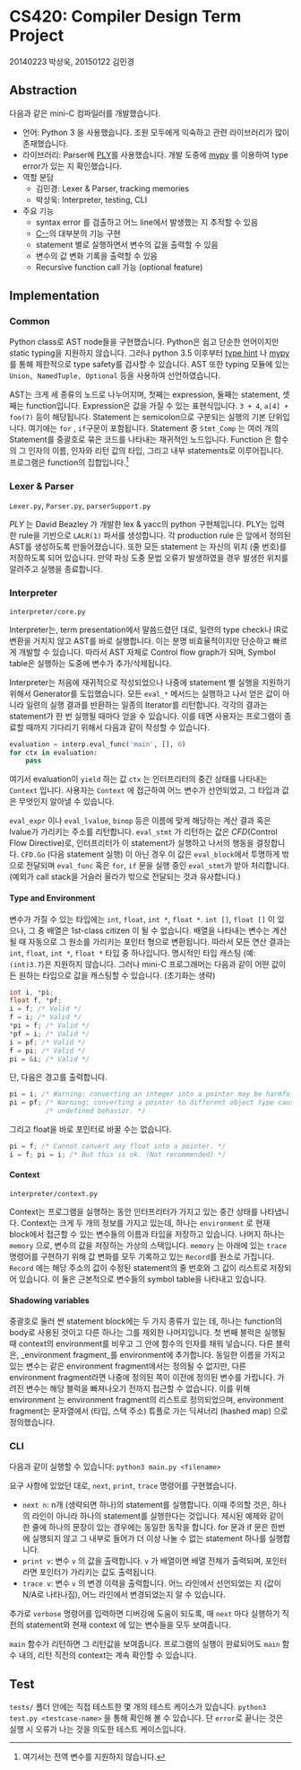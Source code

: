 # CS420: Compiler Design Term Project

20140223 박상욱, 20150122 김민경

## Abstraction

다음과 같은 mini-C 컴파일러를 개발했습니다.

- 언어: Python 3 을 사용했습니다. 조원 모두에게 익숙하고 관련 라이브러리가 많이 존재했습니다.
- 라이브러리: Parser에 [PLY](https://www.dabeaz.com/ply/)를 사용했습니다. 개발 도중에 [mypy][mypy] 를 이용하여 type error가 있는 지 확인했습니다.
- 역할 분담
  - 김민경: Lexer & Parser, tracking memories
  - 박상욱: Interpreter, testing, CLI
- 주요 기능
  - syntax error 를 검출하고 어느 line에서 발생했는 지 추적할 수 있음
  - [C--](https://www2.cs.arizona.edu/~debray/Teaching/CSc453/DOCS/cminusminusspec.html)의 대부분의 기능 구현
  - statement 별로 실행하면서 변수의 값을 출력할 수 있음
  - 변수의 값 변화 기록을 출력할 수 있음
  - Recursive function call 가능 (optional feature)

## Implementation

### Common

Python class로 AST node들을 구현했습니다. Python은 쉽고 단순한 언어이지만 static typing을 지원하지 않습니다. 그러나 python 3.5 이후부터 [type hint](https://www.python.org/dev/peps/pep-0484/) 나 [mypy][mypy] 를 통해 제한적으로 type safety를 검사할 수 있습니다. AST 또한 typing 모듈에 있는 `Union, NamedTuple, Optional` 등을 사용하여 선언하였습니다.

AST는 크게 세 종류의 노드로 나누어지며, 첫째는 expression, 둘째는 statement, 셋째는 function입니다. Expression은 값을 가질 수 있는 표현식입니다. `3 + 4`, `a[4] + foo(7)` 등이 해당됩니다. Statement 는 semicolon으로 구분되는 실행의 기본 단위입니다. 여기에는 `for` , `if`구문이 포함됩니다. Statement 중 `Stmt_Comp` 는 여러 개의 Statement를 중괄호로 묶은 코드를 나타내는 재귀적인 노드입니다. Function 은 함수의 그 인자의 이름, 인자와 리턴 값의 타입, 그리고 내부 statements로 이루어집니다. 프로그램은 function의 집합입니다.[^1]

### Lexer & Parser

`Lexer.py`, `Parser.py`, `parserSupport.py`

_PLY_ 는 David Beazley 가 개발한 lex & yacc의 python 구현체입니다. PLY는 입력한 rule을 기반으로 `LALR(1)` 파서를 생성합니다. 각 production rule 은 앞에서 정의된 AST를 생성하도록 만들어졌습니다. 또한 모든 statement 는 자신의 위치 (줄 번호)를 저장하도록 되어 있습니다. 만약 파싱 도중 문법 오류가 발생하였을 경우 발생한 위치를 알려주고 실행을 종료합니다.

### Interpreter

`interpreter/core.py`

Interpreter는, term presentation에서 말씀드렸던 대로, 일련의 type check나 IR로 변환을 거치지 않고 AST를 바로 실행합니다. 이는 분명 비효율적이지만 단순하고 빠르게 개발할 수 있습니다. 따라서 AST 자체로 Control flow graph가 되며, Symbol table은 실행하는 도중에 변수가 추가/삭제됩니다.

Interpreter는 처음에 재귀적으로 작성되었으나 나중에 statement 별 실행을 지원하기 위해서 Generator를 도입했습니다. 모든 `eval_*` 메서드는 실행하고 나서 얻은 값이 아니라 일련의 실행 결과를 반환하는 일종의 Iterator를 리턴합니다. 각각의 결과는 statement가 한 번 실행될 때마다 얻을 수 있습니다. 이를 테면 사용자는 프로그램이 종료할 때까지 기다리기 위해서 다음과 같이 작성할 수 있습니다.

```python
evaluation = interp.eval_func('main', [], 0)
for ctx in evaluation:
    pass
```

여기서 evaluation이 `yield` 하는 값 `ctx` 는 인터프리터의 중간 상태를 나타내는 `Context` 입니다. 사용자는 `Context` 에 접근하여 어느 변수가 선언되었고, 그 타입과 값은 무엇인지 알아낼 수 있습니다.

`eval_expr` 이나 `eval_lvalue`, `binop` 등은 이름에 맞게 해당하는 계산 결과 혹은 lvalue가 가리키는 주소를 리턴합니다. `eval_stmt` 가 리턴하는 값은 _CFD_(Control Flow Directive)로, 인터프리터가 이 statement가 실행하고 나서의 행동을 결정합니다. `CFD.Go` (다음 statement 실행) 이 아닌 경우 이 값은 `eval_block`에서 투명하게 밖으로 전달되며  `eval_func` 혹은 `for`, `if` 문을 실행 중인 `eval_stmt`가 받아 처리합니다. (예외가 call stack을 거슬러 올라가 밖으로 전달되는 것과 유사합니다.)

#### Type and Environment 

변수가 가질 수 있는 타입에는 `int`, `float`, `int *`, `float *`. `int []`, `float []` 이 있으나, 그 중 배열은 1st-class citizen 이 될 수 없습니다. 배열을 나타내는 변수는 계산될 때 자동으로 그 원소를 가리키는 포인터 형으로 변환됩니다. 따라서 모든 연산 결과는 `int`, `float`, `int *`, `float *` 타입 중 하나입니다. 명시적인 타입 캐스팅 (예: `(int)3.7`)은 지원하지 않습니다. 그러나 mini-C 프로그래머는 다음과 같이 어떤 값이든 원하는 타입으로 값을 캐스팅할 수 있습니다. (초기화는 생략)

```c
int i, *pi;
float f, *pf;
i = f; /* Valid */
f = i; /* Valid */
*pi = f; /* Valid */
*pf = i; /* Valid */
i = pf; /* Valid */
f = pi; /* Valid */
pi = &i; /* Valid */
```

단, 다음은 경고를 출력합니다.

```c
pi = i; /* Warning: converting an integer into a pointer may be harmful. */
pi = pf; /* Warning: converting a pointer to different object type causes */
		 /* undefined behavior. */
```

그리고 float을 바로 포인터로 바꿀 수는 없습니다.

```c
pi = f; /* Cannot convert any float into a pointer. */
i = f; pi = i; /* But this is ok. (Not recommended) */
```

#### Context

`interpreter/context.py`

Context는 프로그램을 실행하는 동안 인터프리터가 가지고 있는 중간 상태를 나타냅니다. Context는 크게 두 개의 정보를 가지고 있는데, 하나는 `environment` 로 현재 block에서 접근할 수 있는 변수들의 이름과 타입을 저장하고 있습니다. 나머지 하나는 `memory` 으로, 변수의 값을 저장하는 가상의 스택입니다. `memory` 는 아래에 있는 `trace` 명령어를 구현하기 위해 값 변화를 모두 기록하고 있는 `Record`를 원소로 가집니다. `Record` 에는 해당 주소의 값이 수정된 statement의 줄 번호와 그 값이 리스트로 저장되어 있습니다. 이 둘은 근본적으로 변수들의 symbol table을 나타내고 있습니다.

#### Shadowing variables

중괄호로 둘러 싼 statement block에는 두 가지 종류가 있는 데, 하나는 function의 body로 사용된 것이고 다른 하나는 그를 제외한 나머지입니다. 첫 번째 블럭은 실행될 때 context의 environment를 비우고 그 안에 함수의 인자를 채워 넣습니다. 다른 블럭은, _environment fragment_를 environment에 추가합니다. 동일한 이름을 가지고 있는 변수는 같은 environment fragment에서는 정의될 수 없지만, 다른 environment fragment라면 나중에 정의된 쪽이 이전에 정의된 변수를 가립니다. 가려진 변수는 해당 블럭을 빠져나오기 전까지 접근할 수 없습니다. 이를 위해 environment 는 environment fragment의 리스트로 정의되었으며, environment fragment는 문자열에서 (타입, 스택 주소) 튜플로 가는 딕셔너리 (hashed map) 으로 정의했습니다.

### CLI

다음과 같이 실행할 수 있습니다: `python3 main.py <filename>`

요구 사항에 있었던 대로, `next`, `print`, `trace` 명령어를 구현했습니다. 

- `next n`: n개 (생략되면 하나)의 statement를 실행합니다. 이때 주의할 것은, 하나의 라인이 아니라 하나의 statement를 실행한다는 것입니다. 제시된 예제와 같이 한 줄에 하나의 문장이 있는 경우에는 동일한 동작을 합니다. for 문과 if 문은 한번에 실행되지 않고 그 내부로 들어가 더 이상 나눌 수 없는 statement 하나를 실행합니다.
- `print v`: 변수 `v` 의 값을 출력합니다. `v` 가 배열이면 배열 전체가 출력되며, 포인터라면 포인터가 가리키는 값도 출력됩니다.
- `trace v`: 변수 `v` 의 변경 이력을 출력합니다. 어느 라인에서 선언되었는 지 (값이 N/A로 나타나짐), 어느 라인에서 변경되었는지 알 수 있습니다.

추가로 `verbose` 명령어를 입력하면 디버깅에 도움이 되도록, 매 `next` 마다 실행하기 직전의 statement와 현재 context 에 있는 변수들을 모두 보여줍니다.

`main` 함수가 리턴하면 그 리턴값을 보여줍니다. 프로그램의 실행이 완료되어도 `main` 함수 내의, 리턴 직전의 context는 계속 확인할 수 있습니다.

## Test

`tests/` 폴더 안에는 직접 테스트한 몇 개의 테스트 케이스가 있습니다. `python3 test.py <testcase-name>` 을 통해 확인해 볼 수 있습니다. 단 `error`로 끝나는 것은 실행 시 오류가 나는 것을 의도한 테스트 케이스입니다.

[^1]: 여기서는 전역 변수를 지원하지 않습니다.

[mypy]: (http://mypy-lang.org/)